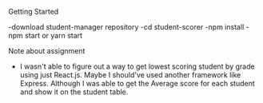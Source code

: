 Getting Started

-download student-manager repository
-cd student-scorer
-npm install
-npm start or yarn start

Note about assignment
- I wasn't able to figure out a way to get lowest scoring student by grade using just React.js.  Maybe I should've used another framework like Express.  Although I was able to get the Average score for each student and show it on the student table.
